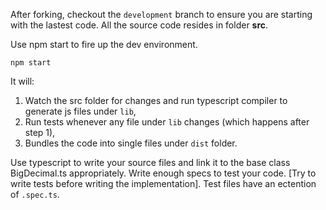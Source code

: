 After forking, checkout the `development` branch to ensure you are starting with the lastest code.
All the source code resides in folder __src__.

Use npm start to fire up the dev environment.
```
npm start
```
It will:
1. Watch the src folder for changes and run typescript compiler to generate js files under `lib`,
2. Run tests whenever any file under `lib` changes (which happens after step 1),
3. Bundles the code into single files under `dist` folder.

Use typescript to write your source files and link it to the base class BigDecimal.ts appropriately. Write enough specs to test your code.
[Try to write tests before writing the implementation]. Test files have an ectention of `.spec.ts`.

